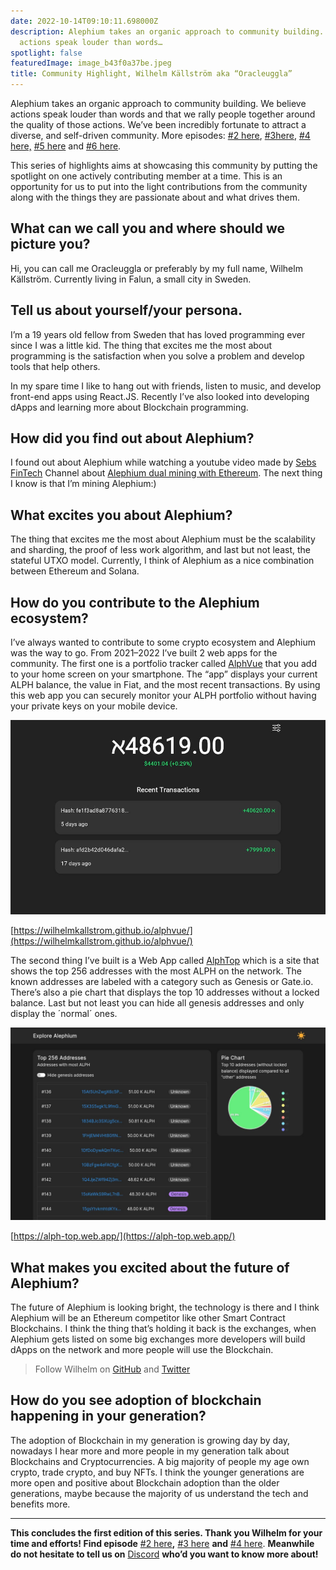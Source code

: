 ```yaml
---
date: 2022-10-14T09:10:11.698000Z
description: Alephium takes an organic approach to community building. We believe
  actions speak louder than words…
spotlight: false
featuredImage: image_b43f0a37be.jpeg
title: Community Highlight, Wilhelm Källström aka “Oracleuggla”
---
```

Alephium takes an organic approach to community building. We believe actions speak louder than words and that we rally people together around the quality of those actions. We’ve been incredibly fortunate to attract a diverse, and self-driven community. More episodes: [#2 here](/news/post/community-highlight-2-cgi-bin-c102cc106f19), [#3here](/news/post/community-highlight-3-digdug-48a7ec868504), [#4 here,](/news/post/community-highlight-4-montail-e24fd88882a0) [#5 here](/news/post/community-highlight-5-txn-71c4fd76ffe8) and [#6 here](/news/post/community-highlight-6-waldi-zkit-beats-37af1f6df3b8).

This series of highlights aims at showcasing this community by putting the spotlight on one actively contributing member at a time. This is an opportunity for us to put into the light contributions from the community along with the things they are passionate about and what drives them.

## What can we call you and where should we picture you?

Hi, you can call me Oracleuggla or preferably by my full name, Wilhelm Källström. Currently living in Falun, a small city in Sweden.

## Tell us about yourself/your persona.

I’m a 19 years old fellow from Sweden that has loved programming ever since I was a little kid. The thing that excites me the most about programming is the satisfaction when you solve a problem and develop tools that help others.

In my spare time I like to hang out with friends, listen to music, and develop front-end apps using React.JS. Recently I’ve also looked into developing dApps and learning more about Blockchain programming.

## How did you find out about Alephium?

I found out about Alephium while watching a youtube video made by [Sebs FinTech](https://www.youtube.com/c/SebsFinTechChannel) Channel about [Alephium dual mining with Ethereum](https://www.youtube.com/watch?v=-bFY1SvMqxc). The next thing I know is that I’m mining Alephium:)

## What excites you about Alephium?

The thing that excites me the most about Alephium must be the scalability and sharding, the proof of less work algorithm, and last but not least, the stateful UTXO model. Currently, I think of Alephium as a nice combination between Ethereum and Solana.

## How do you contribute to the Alephium ecosystem?

I’ve always wanted to contribute to some crypto ecosystem and Alephium was the way to go. From 2021–2022 I’ve built 2 web apps for the community. The first one is a portfolio tracker called [AlphVue](https://github.com/WilhelmKallstrom/alphvue) that you add to your home screen on your smartphone. The “app” displays your current ALPH balance, the value in Fiat, and the most recent transactions. By using this web app you can securely monitor your ALPH portfolio without having your private keys on your mobile device.

![](image_2477c9b4a7.jpeg)

[https://wilhelmkallstrom.github.io/alphvue/](https://wilhelmkallstrom.github.io/alphvue/)

The second thing I’ve built is a Web App called [AlphTop](https://github.com/WilhelmKallstrom/alph-top) which is a site that shows the top 256 addresses with the most ALPH on the network. The known addresses are labeled with a category such as Genesis or Gate.io. There’s also a pie chart that displays the top 10 addresses without a locked balance. Last but not least you can hide all genesis addresses and only display the ´normal´ ones.

![](image_096c6e340f.jpeg)

[https://alph-top.web.app/](https://alph-top.web.app/)

## What makes you excited about the future of Alephium?

The future of Alephium is looking bright, the technology is there and I think Alephium will be an Ethereum competitor like other Smart Contract Blockchains. I think the thing that’s holding it back is the exchanges, when Alephium gets listed on some big exchanges more developers will build dApps on the network and more people will use the Blockchain.

> Follow Wilhelm on [GitHub](https://github.com/wilhelmkallstrom) and [Twitter](https://twitter.com/03wilhelm)

## How do you see adoption of blockchain happening in your generation?

The adoption of Blockchain in my generation is growing day by day, nowadays I hear more and more people in my generation talk about Blockchains and Cryptocurrencies. A big majority of people my age own crypto, trade crypto, and buy NFTs. I think the younger generations are more open and positive about Blockchain adoption than the older generations, maybe because the majority of us understand the tech and benefits more.

---

**This concludes the first edition of this series. Thank you Wilhelm for your time and efforts! Find episode** [#2 here](/news/post/community-highlight-2-cgi-bin-c102cc106f19)**,** [#3 here](/news/post/community-highlight-3-digdug-48a7ec868504) **and** [#4 here](/news/post/community-highlight-4-montail-e24fd88882a0). **Meanwhile do not hesitate to tell us on** [Discord](https://discord.gg/JErgRBfRSB) **who’d you want to know more about!**
